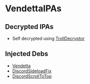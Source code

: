 # VendettaIPAs

## Decrypted IPAs

- Self decrypted using [TrollDecryptor](https://github.com/wh1te4ever/TrollDecryptor)

## Injected Debs

- [Vendetta](https://github.com/vendetta-mod/VendettaTweak)
- [DiscordSideloadFix](https://github.com/theos/orion)
- [DiscordScrollToTop](https://github.com/DimitarNestorov/DiscordScrollToTop)
